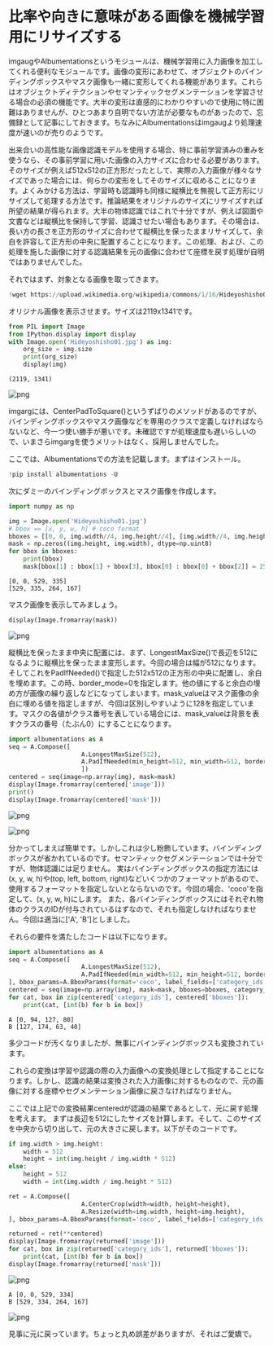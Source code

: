 # 比率や向きに意味がある画像を機械学習用にリサイズする

imgaugやAlbumentationsというモジュールは、機械学習用に入力画像を加工してくれる便利なモジュールです。画像の変形にあわせて、オブジェクトのバインディングボックスやマスク画像も一緒に変形してくれる機能があります。これらはオブジェクトディテクションやセマンティックセグメンテーションを学習させる場合の必須の機能です。大半の変形は直感的にわかりやすいので使用に特に困難はありませんが、ひとつあまり自明でない方法が必要なものがあったので、忘備録として記事にしておきます。ちなみにAlbumentationsはimgaugより処理速度が速いのが売りのようです。

出来合いの高性能な画像認識モデルを使用する場合、特に事前学習済みの重みを使うなら、その事前学習に用いた画像の入力サイズに合わせる必要があります。そのサイズが例えば512x512の正方形だったとして、実際の入力画像が様々なサイズであった場合には、何らかの変形をしてそのサイズに収めることになります。よくみかける方法は、学習時も認識時も同様に縦横比を無視して正方形にリサイズして処理する方法です。推論結果をオリジナルのサイズにリサイズすれば所望の結果が得られます。大半の物体認識ではこれで十分ですが、例えば図面や文書などは縦横比を保持して学習、認識させたい場合もあります。その場合は、長い方の長さを正方形のサイズに合わせて縦横比を保ったままリサイズして、余白を許容して正方形の中央に配置することになります。この処理、および、この処理を施した画像に対する認識結果を元の画像に合わせて座標を戻す処理が自明ではありませんでした。


それではまず、対象となる画像を取ってきます。


```python
!wget https://upload.wikimedia.org/wikipedia/commons/1/16/Hideyoshisho01.jpg
```

オリジナル画像を表示させます。サイズは2119x1341です。


```python
from PIL import Image
from IPython.display import display
with Image.open('Hideyoshisho01.jpg') as img:
    org_size = img.size
    print(org_size)
    display(img)
```

    (2119, 1341)



![png](Resize_files/Resize_5_1.png)


imgargには、CenterPadToSquare()というずばりのメソッドがあるのですが、バインディングボックスやマスク画像などを専用のクラスで定義しなければならないなど、今一つ使い勝手が悪いです。未確認ですが処理速度も遅いらしいので、いまさらimgargを使うメリットはなく、採用しませんでした。

ここでは、Albumentationsでの方法を記載します。まずはインストール。


```python
!pip install albumentations -U
```

次にダミーのバインディングボックスとマスク画像を作成します。


```python
import numpy as np

img = Image.open('Hideyoshisho01.jpg')
# bbox == [x, y, w, h] # coco format
bboxes = [[0, 0, img.width//4, img.height//4], [img.width//4, img.height//4, img.width//8, img.height//8]]
mask = np.zeros((img.height, img.width), dtype=np.uint8)
for bbox in bboxes:
    print(bbox)
    mask[bbox[1] : bbox[1] + bbox[3], bbox[0] : bbox[0] + bbox[2]] = 255
```

    [0, 0, 529, 335]
    [529, 335, 264, 167]


マスク画像を表示してみましょう。


```python
display(Image.fromarray(mask))
```


![png](Resize_files/Resize_12_0.png)


縦横比を保ったまま中央に配置には、まず、LongestMaxSize()で長辺を512になるように縦横比を保ったまま変形します。今回の場合は幅が512になります。そしてこれをPadIfNeeded()で指定した512x512の正方形の中央に配置し、余白を埋めます。この時、border_mode=0を指定します。他の値にすると余白の埋め方が画像の繰り返しなどになってしまいます。mask_valueはマスク画像の余白に埋める値を指定しますが、今回は区別しやすいように128を指定しています。マスクの各値がクラス番号を表している場合には、mask_valueは背景を表すクラスの番号（たぶん0）にすることになります。


```python
import albumentations as A
seq = A.Compose([
                    A.LongestMaxSize(512),
                    A.PadIfNeeded(min_height=512, min_width=512, border_mode=0, mask_value=128),
                    ])
centered = seq(image=np.array(img), mask=mask)
display(Image.fromarray(centered['image']))
print()
display(Image.fromarray(centered['mask']))
```


![png](Resize_files/Resize_14_0.png)


    



![png](Resize_files/Resize_14_2.png)


分かってしまえば簡単です。しかしこれは少し粉飾しています。バインディングボックスが省かれているのです。セマンティックセグメンテーションでは十分ですが、物体認識には足りません。
実はバインディングボックスの指定方法には(x, y, w, h)や(top, left, bottom, right)などいくつかのフォーマットがあるので、使用するフォーマットを指定しないとならないのです。今回の場合、'coco'を指定して、(x, y, w, h)にします。
また、各バインディングボックスにはそれぞれ物体のクラスのIDが付与されているはずなので、それも指定しなければなりません。今回は適当に['A', 'B']としました。

それらの要件を満たしたコードは以下になります。


```python
import albumentations as A
seq = A.Compose([
                    A.LongestMaxSize(512),
                    A.PadIfNeeded(min_width=512, min_height=512, border_mode=0, mask_value=128),
], bbox_params=A.BboxParams(format='coco', label_fields=['category_ids']))
centered = seq(image=np.array(img), mask=mask, bboxes=bboxes, category_ids=['A', 'B'])
for cat, box in zip(centered['category_ids'], centered['bboxes']):
    print(cat, [int(b) for b in box])
```

    A [0, 94, 127, 80]
    B [127, 174, 63, 40]


多少コードが汚くなりましたが、無事にバインディングボックスも変換されています。

これらの変換は学習や認識の際の入力画像への変換処理として指定することになります。しかし、認識の結果は変換された入力画像に対するものなので、元の画像に対する座標やセグメンテーション画像に戻さなければなりません。

ここでは上記での変換結果centeredが認識の結果であるとして、元に戻す処理を考えます。
まずは長辺を512にしたサイズを計算します。そして、このサイズを中央から切り出して、元の大きさに戻します。以下がそのコードです。


```python
if img.width > img.height:
    width = 512
    height = int(img.height / img.width * 512)
else:
    height = 512
    width = int(img.width / img.height * 512)

ret = A.Compose([
                    A.CenterCrop(width=width, height=height),
                    A.Resize(width=img.width, height=img.height),
], bbox_params=A.BboxParams(format='coco', label_fields=['category_ids']))

returned = ret(**centered)
display(Image.fromarray(returned['image']))
for cat, box in zip(returned['category_ids'], returned['bboxes']):
    print(cat, [int(b) for b in box])
display(Image.fromarray(returned['mask']))

```


![png](Resize_files/Resize_19_0.png)


    A [0, 0, 529, 334]
    B [529, 334, 264, 167]



![png](Resize_files/Resize_19_2.png)


見事に元に戻っています。ちょっと丸め誤差がありますが、それはご愛嬌で。
